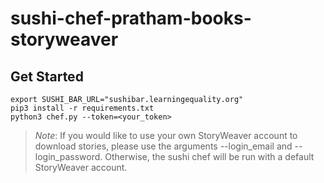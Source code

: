 # sushi-chef-pratham-books-storyweaver

Get Started
---------------

	export SUSHI_BAR_URL="sushibar.learningequality.org"
	pip3 install -r requirements.txt
	python3 chef.py --token=<your_token>

> *Note*: If you would like to use your own StoryWeaver account to download stories, please use the arguments --login_email and --login_password. Otherwise, the sushi chef will be run with a default StoryWeaver account.

